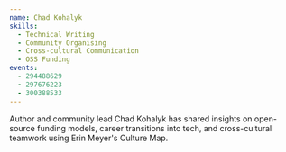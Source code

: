 ```yaml
---
name: Chad Kohalyk
skills:
  - Technical Writing
  - Community Organising
  - Cross-cultural Communication
  - OSS Funding
events:
  - 294488629
  - 297676223
  - 300388533
---
```


Author and community lead Chad Kohalyk has shared insights on open-source funding models, career transitions into tech, and cross-cultural teamwork using Erin Meyer's Culture Map.
